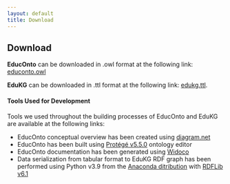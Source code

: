 ```yaml
---
layout: default
title: Download
---
```

<article class="mb-5" id="download">
<content>
  
  
<h2 id="download">Download</h2>
  
  <p><strong>EducOnto</strong> can be downloaded in .owl format at the following link: <a href="../educonto/educonto.owl" download>educonto.owl</a></p>
  <p><strong>EduKG</strong> can be downloaded in .ttl format at the following link: <a href="../edukg/edukg.ttl" download>edukg.ttl</a>.</p>

  <h4>Tools Used for Development</h4>
  <p>Tools we used throughout the building processes of EducOnto and EduKG are available at the following links: </p>
  
  <ul>
    <li>EducOnto conceptual overview has been created using <a href="https://www.diagrams.net/">diagram.net</a></li>
    <li>EducOnto has been built using <a href="https://protege.stanford.edu/products.php#desktop-protege/">Protégé v5.5.0</a> ontology editor</li>
    <li>EducOnto documentation has been generated using <a href="https://github.com/dgarijo/Widoco">Widoco</a></li>
    <li>Data serialization from tabular format to EduKG RDF graph has been performed using Python v3.9 from the <a href="https://www.anaconda.com/products/distribution#windows">Anaconda ditribution</a> with <a href="https://rdflib.readthedocs.io/en/stable/">RDFLib v6.1</a></li>
  </ul>
